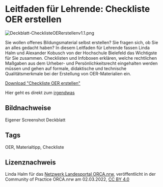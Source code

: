 # Leitfaden für Lehrende: Checkliste OER erstellen
 
![Deckblatt-ChecklisteOERerstellenv1.1.png](https://community.orca.nrw/file/file/download?guid=c5119e3e-4c37-469b-9b0c-f1bbdd52dc3e "Deckblatt-ChecklisteOERerstellenv1.1.png")

Sie  wollen offenes Bildungsmaterial selbst erstellen? Sie fragen sich, ob  Sie an alles gedacht haben? In diesem Leitfaden für Lehrende fassen Linda Halm und Alexander Kobusch von der Hochschule Bielefeld das Wichtigste für  Sie zusammen. Checklisten und Infoboxen erklären, welche rechtlichen  Maßgaben aus dem Urheber- und Persönlichkeitsrecht eingehalten werden  müssen und gehen auf formale, didaktische und technische Qualitätsmerkmale bei der Erstellung von OER-Materialien ein.
 
[Download "Checkliste OER erstellen"](https://www.hsbi.de/learningservices/lehrende/oer/oer-erstellen "Downloadlink &quot;Checkliste OER erstellen&quot;")

Hier geht es direkt zum <a href="https://lizenzhinweisgenerator.de/" target="_blank">irgendwas</a>

## Bildnachweise
Eigener Screenshot Deckblatt

## Tags
OER, Materialtipp, Checkliste

## Lizenznachweis
Linda Halm für das <a href="http://www.orca.nrw/ueber-uns/netzwerk" target="_blank">Netzwerk Landesportal ORCA.nrw</a>, veröffentlicht in der Community of Practice ORCA.nrw am 02.03.2022, <a href="https://creativecommons.org/licenses/by/4.0/" target="_blank">CC BY 4.0</a>
